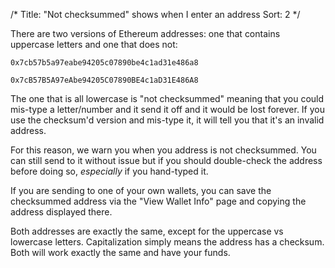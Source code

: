 /*
Title: "Not checksummed" shows when I enter an address
Sort: 2
*/

There are two versions of Ethereum addresses: one that contains uppercase letters and one that does not:

`0x7cb57b5a97eabe94205c07890be4c1ad31e486a8`

`0x7cB57B5A97eAbe94205C07890BE4c1aD31E486A8`

The one that is all lowercase is "not checksummed" meaning that you could mis-type a letter/number and it send it off and it would be lost forever. If you use the checksum'd version and mis-type it, it will tell you that it's an invalid address. 

For this reason, we warn you when you address is not checksummed. You can still send to it without issue but if you should double-check the address before doing so, *especially* if you hand-typed it. 

If you are sending to one of your own wallets, you can save the checksummed address via the "View Wallet Info" page and copying the address displayed there. 

Both addresses are exactly the same, except for the uppercase vs lowercase letters. Capitalization simply means the address has a checksum. Both will work exactly the same and have your funds. 